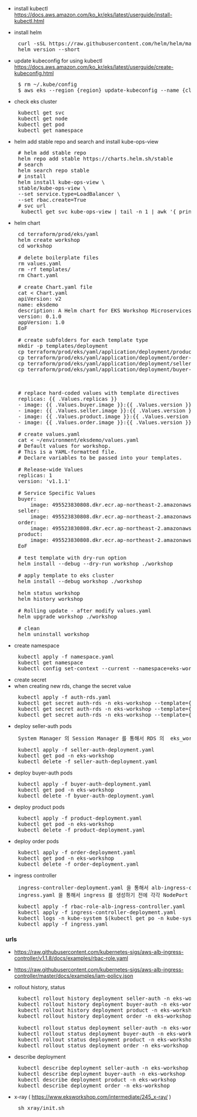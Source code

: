 - install kubectl
https://docs.aws.amazon.com/ko_kr/eks/latest/userguide/install-kubectl.html

- install helm
<pre>
    curl -sSL https://raw.githubusercontent.com/helm/helm/master/scripts/get-helm-3 | bash
    helm version --short
</pre>

- update kubeconfig for using kubectl
https://docs.aws.amazon.com/ko_kr/eks/latest/userguide/create-kubeconfig.html
<pre>
    $ rm ~/.kube/config 
    $ aws eks --region {region} update-kubeconfig --name {cluster-name}
</pre>

- check eks cluster
<pre>
    kubectl get svc
    kubectl get node
    kubectl get pod
    kubectl get namespace
</pre>

- helm add stable repo and search and install kube-ops-view
<pre>
    # helm add stable repo
    helm repo add stable https://charts.helm.sh/stable
    # search
    helm search repo stable
    # install
    helm install kube-ops-view \
    stable/kube-ops-view \
    --set service.type=LoadBalancer \
    --set rbac.create=True
    # svc url
     kubectl get svc kube-ops-view | tail -n 1 | awk '{ print "Kube-ops-view URL = http://"$4 }'
</pre>

- helm chart
<pre>
    cd terraform/prod/eks/yaml
    helm create workshop
    cd workshop

    # delete boilerplate files
    rm values.yaml
    rm -rf templates/
    rm Chart.yaml

    # create Chart.yaml file
    cat <<EoF > Chart.yaml
    apiVersion: v2
    name: eksdemo
    description: A Helm chart for EKS Workshop Microservices application
    version: 0.1.0
    appVersion: 1.0
    EoF
    
    # create subfolders for each template type
    mkdir -p templates/deployment
    cp terraform/prod/eks/yaml/application/deployment/product-deployment.yaml terraform/prod/eks/yaml/helm/workshop/templates/deployment/product-deployment.yaml 
    cp terraform/prod/eks/yaml/application/deployment/order-deployment.yaml terraform/prod/eks/yaml/helm/workshop/templates/deployment/order-deployment.yaml 
    cp terraform/prod/eks/yaml/application/deployment/seller-auth-deployment.yaml terraform/prod/eks/yaml/helm/workshop/templates/deployment/seller-auth-deployment.yaml                                                                                                                                                                       
    cp terraform/prod/eks/yaml/application/deployment/buyer-auth-deployment.yaml terraform/prod/eks/yaml/helm/workshop/templates/deployment/buyer-auth-deployment.yaml
    
    
    
    # replace hard-coded values with template directives
    replicas: {{ .Values.replicas }}
    - image: {{ .Values.buyer.image }}:{{ .Values.version }} in terraform/prod/eks/yaml/helm/workshop/templates/deployment/buyer-auth-deployment.yaml
    - image: {{ .Values.seller.image }}:{{ .Values.version }} in terraform/prod/eks/yaml/helm/workshop/templates/deployment/seller-auth-deployment.yaml
    - image: {{ .Values.product.image }}:{{ .Values.version }} in terraform/prod/eks/yaml/helm/workshop/templates/deployment/product-deployment.yaml
    - image: {{ .Values.order.image }}:{{ .Values.version }} in terraform/prod/eks/yaml/helm/workshop/templates/deployment/order-deployment.yaml
    
    # create values.yaml
    cat <<EoF > ~/environment/eksdemo/values.yaml
    # Default values for workshop.
    # This is a YAML-formatted file.
    # Declare variables to be passed into your templates.

    # Release-wide Values
    replicas: 1
    version: 'v1.1.1'

    # Service Specific Values
    buyer:
        image: 495523830808.dkr.ecr.ap-northeast-2.amazonaws.com/eks-workshop-buyer-auth
    seller:
        image: 495523830808.dkr.ecr.ap-northeast-2.amazonaws.com/eks-workshop-seller-auth
    order:
        image: 495523830808.dkr.ecr.ap-northeast-2.amazonaws.com/eks-workshop-order
    product:
        image: 495523830808.dkr.ecr.ap-northeast-2.amazonaws.com/eks-workshop-product
    EoF
    
    # test template with dry-run option
    helm install --debug --dry-run workshop ./workshop
    
    # apply template to eks cluster
    helm install --debug workshop ./workshop
    
    helm status workshop
    helm history workshop
    
    # Rolling update - after modify values.yaml
    helm upgrade workshop ./workshop
    
    # clean
    helm uninstall workshop
</pre>

- create namespace
<pre>
    kubectl apply -f namespace.yaml
    kubectl get namespace
    kubectl config set-context --current --namespace=eks-workshop
</pre>

- create secret
- when creating new rds, change the secret value
<pre>
    kubectl apply -f auth-rds.yaml
    kubectl get secret auth-rds -n eks-workshop --template={{.data.db_username}} | base64 -d 
    kubectl get secret auth-rds -n eks-workshop --template={{.data.db_password}} | base64 -d 
    kubectl get secret auth-rds -n eks-workshop --template={{.data.db_url}} | base64 -d 
</pre>

- deploy seller-auth pods
<pre>
    System Manager 의 Session Manager 를 통해서 RDS 의  eks_workshop database 와 seller table 을 생성해주어야 한다.
</pre>
<pre>
    kubectl apply -f seller-auth-deployment.yaml
    kubectl get pod -n eks-workshop
    kubectl delete -f seller-auth-deployment.yaml
</pre>

- deploy buyer-auth pods
<pre>
    kubectl apply -f buyer-auth-deployment.yaml
    kubectl get pod -n eks-workshop
    kubectl delete -f byuer-auth-deployment.yaml
</pre>

- deploy product pods
<pre>
    kubectl apply -f product-deployment.yaml
    kubectl get pod -n eks-workshop
    kubectl delete -f product-deployment.yaml
</pre>

- deploy order pods
<pre>
    kubectl apply -f order-deployment.yaml
    kubectl get pod -n eks-workshop
    kubectl delete -f order-deployment.yaml
</pre>


- ingress controller
<pre>
    ingress-controller-deployment.yaml 을 통해서 alb-ingress-controller 를 생성하기 전에 node group 이 속한 vpc id 로 변경해주어야 한다.
    ingress.yaml 을 통해서 ingress 를 생성하기 전에 각각 NodePort Service 에 매핑된 Port Number 로 변경해주어야 한다.
</pre>
<pre>
    kubectl apply -f rbac-role-alb-ingress-controller.yaml
    kubectl apply -f ingress-controller-deployment.yaml    
    kubectl logs -n kube-system $(kubectl get po -n kube-system | egrep -o 'aws-load-balancer-controller[a-zA-Z0-9-]+')
    kubectl apply -f ingress.yaml
</pre>

### urls
- https://raw.githubusercontent.com/kubernetes-sigs/aws-alb-ingress-controller/v1.1.8/docs/examples/rbac-role.yaml
- https://raw.githubusercontent.com/kubernetes-sigs/aws-alb-ingress-controller/master/docs/examples/iam-policy.json

- rollout history, status
<pre>
    kubectl rollout history deployment seller-auth -n eks-workshop
    kubectl rollout history deployment buyer-auth -n eks-workshop
    kubectl rollout history deployment product -n eks-workshop
    kubectl rollout history deployment order -n eks-workshop

    kubectl rollout status deployment seller-auth -n eks-workshop
    kubectl rollout status deployment buyer-auth -n eks-workshop
    kubectl rollout status deployment product -n eks-workshop
    kubectl rollout status deployment order -n eks-workshop
</pre>

- describe deployment
<pre>
    kubectl describe deployment seller-auth -n eks-workshop
    kubectl describe deployment buyer-auth -n eks-workshop
    kubectl describe deployment product -n eks-workshop
    kubectl describe deployment order -n eks-workshop
</pre>

- x-ray ( https://www.eksworkshop.com/intermediate/245_x-ray/ )
<pre>
    sh xray/init.sh
</pre>